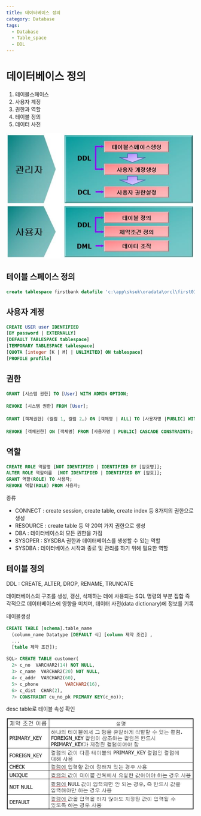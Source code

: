 ```yaml
---
title: 데이터베이스 정의
category: Database
tags:
  - Database
  - Table_space
  - DDL
---
```


# 데이터베이스 정의

1. 테이블스페이스
2. 사용자 계정
3. 권한과 역할
4. 테이블 정의
5. 데이터 사전

![Alt text](/assets/img/Database/database_set.jpg)

## 테이블 스페이스 정의

~~~sql
create tablespace firstbank datafile 'c:\app\sksuk\oradata\orcl\first01.dbf' size 10M;
~~~

## 사용자 계정

~~~sql
CREATE USER user IDENTIFIED  
[BY password | EXTERNALLY]  
[DEFAULT TABLESPACE tablespace]  
[TEMPORARY TABLESPACE tablespace]  
[QUOTA [integer [K | M] | UNLIMITED] ON tablespace]  
[PROFILE profile]
~~~

## 권한

~~~sql
GRANT [시스템 권한] TO [User] WITH ADMIN OPTION;

REVOKE [시스템 권한] FROM [User];

GRANT [객체권한] (컬럼 1, 컬럼 2…) ON [객체명 | ALL] TO [사용자명 |PUBLIC] WITH GRANT OPTION;

REVOKE [객체권한] ON [객체명] FROM [사용자명 | PUBLIC] CASCADE CONSTRAINTS;
~~~

## 역할

~~~sql
CREATE ROLE 역할명 [NOT IDENTIFIED | IDENTIFIED BY [암호명]];  
ALTER ROLE 역할이름  [NOT IDENTIFIED | IDENTIFIED BY [암호]];  
GRANT 역할(ROLE) TO 사용자;  
REVOKE 역할(ROLE) FROM 사용자;
~~~

종류

- CONNECT : create session, create table, create index 등 8가지의 권한으로 생성
- RESOURCE : create table 등 약 20여 가지 권한으로 생성
- DBA : 데이터베이스의 모든 권한을 가짐
- SYSOPER : SYSDBA 권한과 데이터베이스를 생성할 수 있는 역할
- SYSDBA : 데이터베이스 시작과 종료 및 관리를 하기 위해 필요한 역할

## 테이블 정의

DDL : CREATE, ALTER, DROP, RENAME, TRUNCATE

데이터베이스의 구조를 생성, 갱신, 삭제하는 데에 사용되는 SQL 명령의 부분 집합
즉각적으로 데이터베이스에 영향을 미치며, 데이터 사전(data dictionary)에 정보를 기록

테이블생성

~~~sql
CREATE TABLE [schema].table_name  
  (column_name Datatype [DEFAULT 식] [column 제약 조건] ,  
  ...  
  [table 제약 조건]);
~~~

~~~sql
SQL> CREATE TABLE customer(
  2> c_no  VARCHAR2(14) NOT NULL,
  3> c_name  VARCHAR2(20) NOT NULL,
  4> c_addr  VARCHAR2(60),
  5> c_phone          VARCHAR2(16),
  6> c_dist  CHAR(2),
  7> CONSTRAINT cu_no_pk PRIMARY KEY(c_no));
~~~

desc table로 테이블 속성 확인

![Alt text](/assets/img/Database/constraint.jpg)